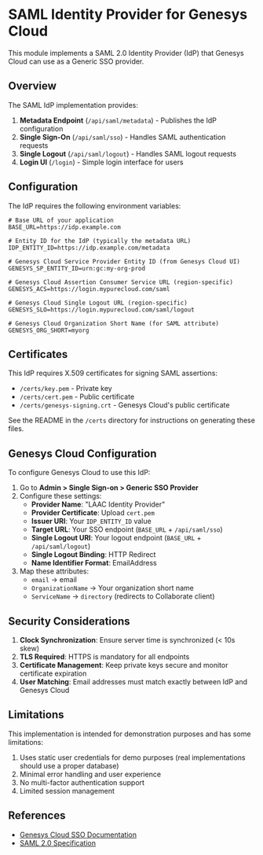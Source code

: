 # SAML Identity Provider for Genesys Cloud

This module implements a SAML 2.0 Identity Provider (IdP) that Genesys Cloud can use as a Generic SSO provider.

## Overview

The SAML IdP implementation provides:

1. **Metadata Endpoint** (`/api/saml/metadata`) - Publishes the IdP configuration
2. **Single Sign-On** (`/api/saml/sso`) - Handles SAML authentication requests
3. **Single Logout** (`/api/saml/logout`) - Handles SAML logout requests
4. **Login UI** (`/login`) - Simple login interface for users

## Configuration

The IdP requires the following environment variables:

```
# Base URL of your application
BASE_URL=https://idp.example.com

# Entity ID for the IdP (typically the metadata URL)
IDP_ENTITY_ID=https://idp.example.com/metadata

# Genesys Cloud Service Provider Entity ID (from Genesys Cloud UI)
GENESYS_SP_ENTITY_ID=urn:gc:my-org-prod

# Genesys Cloud Assertion Consumer Service URL (region-specific)
GENESYS_ACS=https://login.mypurecloud.com/saml

# Genesys Cloud Single Logout URL (region-specific)
GENESYS_SLO=https://login.mypurecloud.com/saml/logout

# Genesys Cloud Organization Short Name (for SAML attribute)
GENESYS_ORG_SHORT=myorg
```

## Certificates

This IdP requires X.509 certificates for signing SAML assertions:

- `/certs/key.pem` - Private key
- `/certs/cert.pem` - Public certificate
- `/certs/genesys-signing.crt` - Genesys Cloud's public certificate

See the README in the `/certs` directory for instructions on generating these files.

## Genesys Cloud Configuration

To configure Genesys Cloud to use this IdP:

1. Go to **Admin > Single Sign-on > Generic SSO Provider**
2. Configure these settings:
   - **Provider Name**: "LAAC Identity Provider"
   - **Provider Certificate**: Upload `cert.pem`
   - **Issuer URI**: Your `IDP_ENTITY_ID` value
   - **Target URL**: Your SSO endpoint (`BASE_URL` + `/api/saml/sso`)
   - **Single Logout URI**: Your logout endpoint (`BASE_URL` + `/api/saml/logout`)
   - **Single Logout Binding**: HTTP Redirect
   - **Name Identifier Format**: EmailAddress
3. Map these attributes:
   - `email` → email
   - `OrganizationName` → Your organization short name
   - `ServiceName` → `directory` (redirects to Collaborate client)

## Security Considerations

1. **Clock Synchronization**: Ensure server time is synchronized (< 10s skew)
2. **TLS Required**: HTTPS is mandatory for all endpoints
3. **Certificate Management**: Keep private keys secure and monitor certificate expiration
4. **User Matching**: Email addresses must match exactly between IdP and Genesys Cloud

## Limitations

This implementation is intended for demonstration purposes and has some limitations:

1. Uses static user credentials for demo purposes (real implementations should use a proper database)
2. Minimal error handling and user experience
3. No multi-factor authentication support
4. Limited session management

## References

- [Genesys Cloud SSO Documentation](https://all.docs.genesys.com/AUI/Current/AUHelp/SSO)
- [SAML 2.0 Specification](https://docs.oasis-open.org/security/saml/v2.0/saml-core-2.0-os.pdf) 